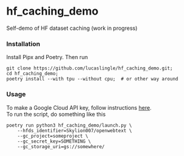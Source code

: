 # hf_caching_demo
Self-demo of HF dataset caching (work in progress)

### Installation

Install Pipx and Poetry. Then run
```
git clone https://github.com/lucaslingle/hf_caching_demo.git;
cd hf_caching_demo;
poetry install --with tpu --without cpu;  # or other way around
```

### Usage

To make a Google Cloud API key, follow instructions [here](https://developers.google.com/workspace/guides/create-credentials).  
To run the script, do something like this
```
poetry run python3 hf_caching_demo/launch.py \
    --hfds_identifier=Skylion007/openwebtext \
    --gc_project=someproject \
    --gc_secret_key=SOMETHING \
    --gc_storage_uri=gs://somewhere/
```

